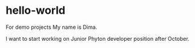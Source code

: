 # hello-world
For demo projects
My name is Dima.

I want to start working on Junior Phyton developer position after October.
